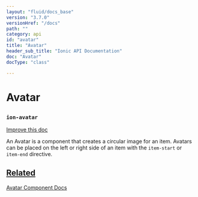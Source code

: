 ```yaml
---
layout: "fluid/docs_base"
version: "3.7.0"
versionHref: "/docs"
path: ""
category: api
id: "avatar"
title: "Avatar"
header_sub_title: "Ionic API Documentation"
doc: "Avatar"
docType: "class"

---
```










<h1 class="api-title">
<a class="anchor" name="avatar" href="#avatar"></a>

Avatar
<h3><code>ion-avatar</code></h3>






</h1>

<a class="improve-v2-docs" href="http://github.com/ionic-team/ionic/edit/master/src/components/avatar/avatar.ts#L0">
Improve this doc
</a>






<p>An Avatar is a component that creates a circular image for an item.
Avatars can be placed on the left or right side of an item with the <code>item-start</code> or <code>item-end</code> directive.</p>




<!-- @usage tag -->


<!-- @property tags -->



<!-- instance methods on the class -->




<!-- related link -->

<h2><a class="anchor" name="related" href="#related">Related</a></h2>

<a href="/docs/components/#avatar-list">Avatar Component Docs</a><!-- end content block -->


<!-- end body block -->

